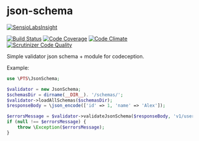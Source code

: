 # json-schema

[![SensioLabsInsight](https://insight.sensiolabs.com/projects/20e239e7-e00e-46a0-b328-a2a31864b841/big.png)](https://insight.sensiolabs.com/projects/20e239e7-e00e-46a0-b328-a2a31864b841)

[![Build Status](https://travis-ci.org/alexpts/codeception-json-schema.svg?branch=master)](https://travis-ci.org/alexpts/codeception-json-schema)
[![Code Coverage](https://scrutinizer-ci.com/g/alexpts/codeception-json-schema/badges/coverage.png?b=master)](https://scrutinizer-ci.com/g/alexpts/codeception-json-schema/?branch=master)
[![Code Climate](https://codeclimate.com/github/alexpts/codeception-json-schema/badges/gpa.svg)](https://codeclimate.com/github/alexpts/codeception-json-schema)
[![Scrutinizer Code Quality](https://scrutinizer-ci.com/g/alexpts/codeception-json-schema/badges/quality-score.png?b=master)](https://scrutinizer-ci.com/g/alexpts/codeception-json-schema/?branch=master)


Simple validator json schema + module for codeception.


Example:

```php
use \PTS\JsonSchema;

$validator = new JsonSchema;
$schemasDir = dirname(__DIR__). '/schemas/';
$validator->loadAllSchemas($schemasDir);
$responseBody = \json_encode(['id' => 1, 'name' => 'Alex']);

$errorsMessage = $validator->validateJsonSchema($responseBody, 'v1/users/user-model.json');
if (null !== $errorsMessage) {
    throw \Exception($errorsMessage);
}

```
